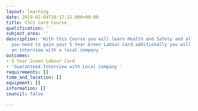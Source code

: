 ```yaml
---
layout: learning
date: 2019-02-04T16:17:12.000+00:00
title: CSCS Card Course
qualification: ''
subject_area: ''
description: 'With this Course you will learn Health and Safety and all the skills
  you need to gain your 5 Year Green Labour Card additionally you will also be guaranteed
  an interview with a local company '
outcomes:
- 5 Year Green Labour Card
- 'Guaranteed Interview with Local company '
requirements: []
time_and_location: []
equipment: []
information: []
council: false

---
```

